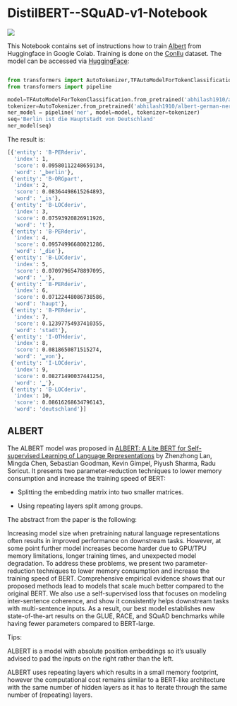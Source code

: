 # DistilBERT--SQuAD-v1-Notebook



<img src="https://huggingface.co/front/assets/huggingface_logo.svg">



This Notebook contains set of instructions how to train [Albert](https://huggingface.co/transformers/model_doc/albert.html) from Huggingface in Google Colab.
Training is done on the [Conllu](https://drive.google.com/uc?export=download&id=1Jjhbal535VVz2ap4v4r_rN1UEHTdLK5P) dataset. The model can be accessed via [HuggingFace](https://huggingface.co/abhilash1910/albert-german-ner):


```python

from transformers import AutoTokenizer,TFAutoModelForTokenClassification
from transformers import pipeline

model=TFAutoModelForTokenClassification.from_pretrained('abhilash1910/albert-german-ner')
tokenizer=AutoTokenizer.from_pretrained('abhilash1910/albert-german-ner')
ner_model = pipeline('ner', model=model, tokenizer=tokenizer)
seq='Berlin ist die Hauptstadt von Deutschland'
ner_model(seq)
```

The result is:

```bash
[{'entity': 'B-PERderiv',
  'index': 1,
  'score': 0.09580112248659134,
  'word': '▁berlin'},
 {'entity': 'B-ORGpart',
  'index': 2,
  'score': 0.08364498615264893,
  'word': '▁is'},
 {'entity': 'B-LOCderiv',
  'index': 3,
  'score': 0.07593920826911926,
  'word': 't'},
 {'entity': 'B-PERderiv',
  'index': 4,
  'score': 0.09574996680021286,
  'word': '▁die'},
 {'entity': 'B-LOCderiv',
  'index': 5,
  'score': 0.07097965478897095,
  'word': '▁'},
 {'entity': 'B-PERderiv',
  'index': 6,
  'score': 0.07122448086738586,
  'word': 'haupt'},
 {'entity': 'B-PERderiv',
  'index': 7,
  'score': 0.12397754937410355,
  'word': 'stadt'},
 {'entity': 'I-OTHderiv',
  'index': 8,
  'score': 0.0818650871515274,
  'word': '▁von'},
 {'entity': 'I-LOCderiv',
  'index': 9,
  'score': 0.08271490037441254,
  'word': '▁'},
 {'entity': 'B-LOCderiv',
  'index': 10,
  'score': 0.08616268634796143,
  'word': 'deutschland'}]
 ```


## ALBERT

The ALBERT model was proposed in [ALBERT: A Lite BERT for Self-supervised Learning of Language Representations](https://arxiv.org/abs/1909.11942) by Zhenzhong Lan, Mingda Chen, Sebastian Goodman, Kevin Gimpel, Piyush Sharma, Radu Soricut. It presents two parameter-reduction techniques to lower memory consumption and increase the training speed of BERT:

- Splitting the embedding matrix into two smaller matrices.

- Using repeating layers split among groups.

The abstract from the paper is the following:

Increasing model size when pretraining natural language representations often results in improved performance on downstream tasks. However, at some point further model increases become harder due to GPU/TPU memory limitations, longer training times, and unexpected model degradation. To address these problems, we present two parameter-reduction techniques to lower memory consumption and increase the training speed of BERT. Comprehensive empirical evidence shows that our proposed methods lead to models that scale much better compared to the original BERT. We also use a self-supervised loss that focuses on modeling inter-sentence coherence, and show it consistently helps downstream tasks with multi-sentence inputs. As a result, our best model establishes new state-of-the-art results on the GLUE, RACE, and SQuAD benchmarks while having fewer parameters compared to BERT-large.

Tips:

ALBERT is a model with absolute position embeddings so it’s usually advised to pad the inputs on the right rather than the left.

ALBERT uses repeating layers which results in a small memory footprint, however the computational cost remains similar to a BERT-like architecture with the same number of hidden layers as it has to iterate through the same number of (repeating) layers.

